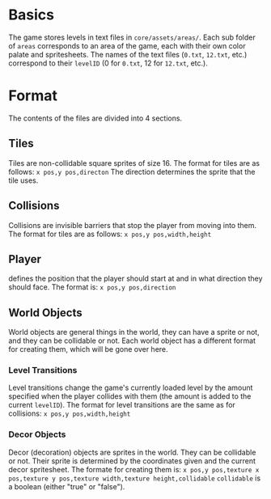 # Basics
The game stores levels in text files in `core/assets/areas/`.
Each sub folder of `areas` corresponds to an area of the game, each with their own color palate and spritesheets.
The names of the text files (`0.txt`, `12.txt`, etc.) correspond to their `levelID` (0 for `0.txt`, 12 for `12.txt`, etc.).

# Format
The contents of the files are divided into 4 sections.

## Tiles
Tiles are non-collidable square sprites of size 16.
The format for tiles are as follows:
`x pos,y pos,directon`
The direction determines the sprite that the tile uses.

## Collisions
Collisions are invisible barriers that stop the player from moving into them.
The format for tiles are as follows:
`x pos,y pos,width,height`

## Player
defines the position that the player should start at and in what direction they should face.
The format is:
`x pos,y pos,direction`

## World Objects
World objects are general things in the world, they can have a sprite or not, and they can be collidable or not.
Each world object has a different format for creating them, which will be gone over here.

### Level Transitions
Level transitions change the game's currently loaded level by the amount specified when the player collides with them (the amount is added to the current `levelID`).
The format for level transitions are the same as for collisions:
`x pos,y pos,width,height`

### Decor Objects
Decor (decoration) objects are sprites in the world. They can be collidable or not. Their sprite is determined by the coordinates given and the current decor spritesheet.
The formate for creating them is:
`x pos,y pos,texture x pos,texture y pos,texture width,texture height,collidable`
`collidable` is a boolean (either "true" or "false").